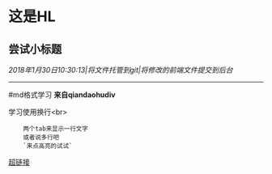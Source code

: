 这是HL
===
尝试小标题
---

*2018年1月30日10:30:13|将文件托管到git|将修改的前端文件提交到后台*
***
#md格式学习
**来自qiandaohudiv**

学习使用换行\<br><br>

		两个tab来显示一行文字
		或者说多行吧
		`来点高亮的试试`

[超链接](https://github.com/qiandaohudiv)


